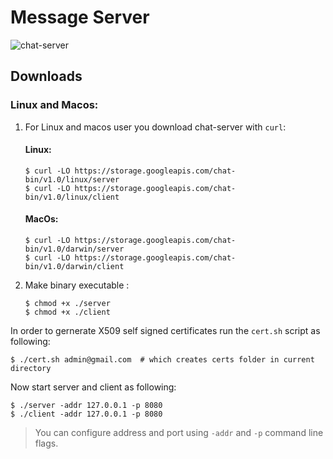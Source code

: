 # Message Server

![chat-server](https://storage.googleapis.com/chat-bin/chat-server.png)

## Downloads

### Linux and Macos:
1. For Linux and macos user you download chat-server with `curl`:

    #### Linux:

    ```
    $ curl -LO https://storage.googleapis.com/chat-bin/v1.0/linux/server 
    $ curl -LO https://storage.googleapis.com/chat-bin/v1.0/linux/client
    ```

    #### MacOs:

    ```
    $ curl -LO https://storage.googleapis.com/chat-bin/v1.0/darwin/server
    $ curl -LO https://storage.googleapis.com/chat-bin/v1.0/darwin/client
    ```

2. Make binary executable :
    ```
    $ chmod +x ./server
    $ chmod +x ./client
    ```

In order to gernerate X509 self signed certificates run the `cert.sh` script as following:
```
$ ./cert.sh admin@gmail.com  # which creates certs folder in current directory
```

Now start server and client as following:
```
$ ./server -addr 127.0.0.1 -p 8080
$ ./client -addr 127.0.0.1 -p 8080
```

> You can configure address and port using `-addr` and `-p` command line flags.